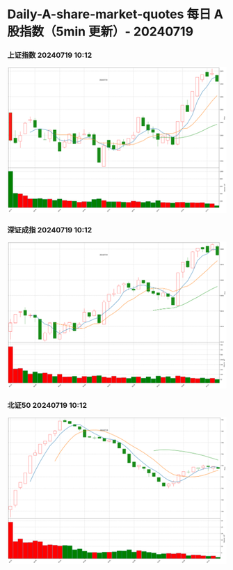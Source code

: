 
# Daily-A-share-market-quotes 每日 A 股指数（5min 更新）- 20240719

### 上证指数 20240719 10:12
![](./fig/2024/7/20240719-sh000001.png)

### 深证成指 20240719 10:12
![](./fig/2024/7/20240719-sz399001.png)

### 北证50 20240719 10:12
![](./fig/2024/7/20240719-bj899050.png)
